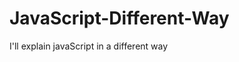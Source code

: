                                                                                                                                                           
# JavaScript-Different-Way
I'll explain javaScript in a different way       
  









